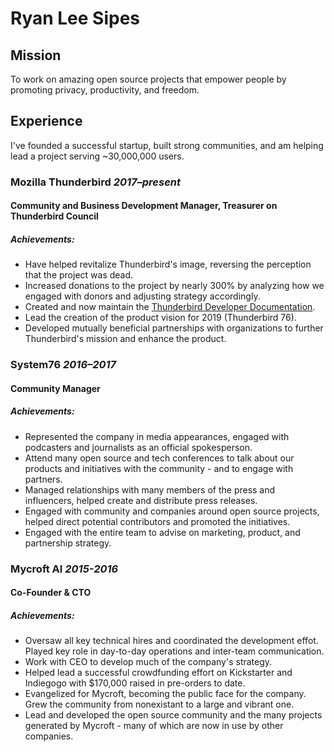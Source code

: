 # Ryan Lee Sipes

## Mission

To work on amazing open source projects that empower people by promoting privacy, productivity, and freedom.

## Experience

I've founded a successful startup, built strong communities, and am helping lead a project serving ~30,000,000 users.

### Mozilla Thunderbird _2017–present_

#### Community and Business Development Manager, Treasurer on Thunderbird Council

##### Achievements:

- Have helped revitalize Thunderbird's image, reversing the perception that the project was dead.
- Increased donations to the project by nearly 300% by analyzing how we engaged with donors and adjusting strategy accordingly.
- Created and now maintain the [Thunderbird Developer Documentation](https://developer.thunderbird.net).
- Lead the creation of the product vision for 2019 (Thunderbird 76).
- Developed mutually beneficial partnerships with organizations to further Thunderbird's mission and enhance the product.

### System76 _2016–2017_

#### Community Manager

##### Achievements:

- Represented the company in media appearances, engaged with podcasters and journalists as an official spokesperson.
- Attend many open source and tech conferences to talk about our products and initiatives with the community - and to engage with partners.
- Managed relationships with many members of the press and influencers, helped create and distribute press releases.
- Engaged with community and companies around open source projects, helped direct potential contributors and promoted the initiatives.
- Engaged with the entire team to advise on marketing, product, and partnership strategy.

### Mycroft AI _2015-2016_

#### Co-Founder & CTO

##### Achievements:

- Oversaw all key technical hires and coordinated the development effot. Played key role in day-to-day operations and inter-team communication.
- Work with CEO to develop much of the company's strategy.
- Helped lead a successful crowdfunding effort on Kickstarter and Indiegogo with $170,000 raised in pre-orders to date.
- Evangelized for Mycroft, becoming the public face for the company. Grew the community from nonexistant to a large and vibrant one.
- Lead and developed the open source community and the many projects generated by Mycroft - many of which are now in use by other companies.
